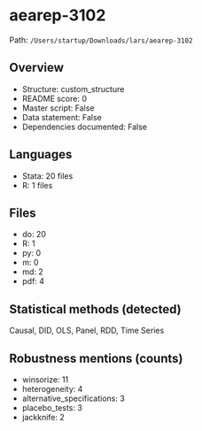 # aearep-3102

Path: `/Users/startup/Downloads/lars/aearep-3102`

## Overview
- Structure: custom_structure
- README score: 0
- Master script: False
- Data statement: False
- Dependencies documented: False

## Languages
- Stata: 20 files
- R: 1 files

## Files
- do: 20
- R: 1
- py: 0
- m: 0
- md: 2
- pdf: 4

## Statistical methods (detected)
Causal, DID, OLS, Panel, RDD, Time Series

## Robustness mentions (counts)
- winsorize: 11
- heterogeneity: 4
- alternative_specifications: 3
- placebo_tests: 3
- jackknife: 2
